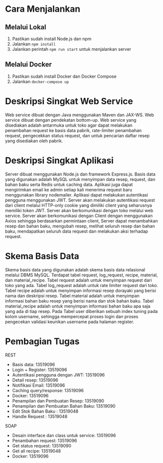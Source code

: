 # Cara Menjalankan
## Melalui Lokal
1. Pastikan sudah install Node.js dan npm
2. Jalankan `npm install`
3. Jalankan perintah `npm run start` untuk menjalankan server

## Melalui Docker
1. Pastikan sudah install Docker dan Docker Compose
2. Jalankan `docker-compose up` 

# Deskripsi Singkat Web Service
Web service dibuat dengan Java menggunakan Maven dan JAX-WS. Web service dibuat dengan pendekatan bottom-up. Web service yang disediakan adalah antarmuka untuk toko agar dapat melakukan penambahan request ke basis data pabrik, rate-limiter penambahan request, pengecekkan status request, dan untuk pencarian daftar resep yang disediakan oleh pabrik. 

# Deskripsi Singkat Aplikasi
Server dibuat menggunakan Node.js dan framework Express.js. Basis data yang digunakan adalah MySQL untuk menyimpan data resep, request, dan bahan baku serta Redis untuk caching data. Aplikasi juga dapat mengirimkan email ke admin setiap kali menerima request baru menggunakan library nodemailer. Aplikasi dapat melakukan autentikasi pengguna menggunakan JWT. Server akan melakukan autentikasi request dari client melalui HTTP-only cookie yang dimiliki client yang seharusnya memiliki token JWT. Server akan berkomunikasi dengan toko melalui web service. Server akan berkomunikasi dengan Client dengan menggunakan Axios sehingga berdasarkan permintaan client, Server dapat menambahkan resep dan bahan baku, mengubah resep, melihat seluruh resep dan bahan baku, mendapatkan seluruh data request dan melakukan aksi terhadap request.

# Skema Basis Data
Skema basis data yang digunakan adalah skema basis data relasional melalui DBMS MySQL. Terdapat tabel request, log_request, recipe, material, dan material_recipe. Tabel request adalah untuk menyimpan request dari toko yang ada. Tabel log_request adalah untuk rate limiter request dari toko. Tabel recipe adalah untuk menyimpan informasi resep dorayaki yang berisi nama dan deskripsi resep. Tabel material adalah untuk menyimpan informasi bahan baku resep yang berisi nama dan stok bahan baku. Tabel material_recipe adalah untuk menyimpan informasi bahan baku apa saja yang ada di tiap resep. Pada Tabel user diberikan sebuah index tuning pada kolom username, sehingga mempercepat proses login dan proses pengecekan validasi keunikan username pada halaman register.

# Pembagian Tugas
REST

- Basis data: 13519096
- Login + Register: 13519096
- Autentikasi pengguna dengan JWT: 13519096
- Detail resep: 13519096
- Notifikasi Email: 13519096
- Caching query/response: 13519096
- Docker: 13519096
- Penampilan dan Pembuatan Resep: 13519090
- Penampilan dan Pembuatan Bahan Baku: 13519090
- Edit Stok Bahan Baku : 13519048
- Handle Request : 13519048

SOAP

- Desain interface dan class untuk service: 13519096
- Penambahan request: 13519096
- Get status request: 13519090
- Get all recipe: 13519048
- Docker: 13519096
